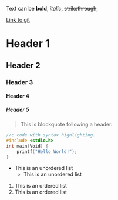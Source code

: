 Text can be **bold**, _italic_, ~~strikethrough~~,

[Link to git](http://github.com)

# Header 1
## Header 2
### Header 3
#### Header 4
##### Header 5

> This is blockquote following a header.

```c
//c code with syntax highlighting.
#include <stdio.h>
int main(Void) {
	printf("Hello World!");
}
```


* This is an unordered list
	* This is an unordered list


1. This is an ordered list
2. This is an ordered list

